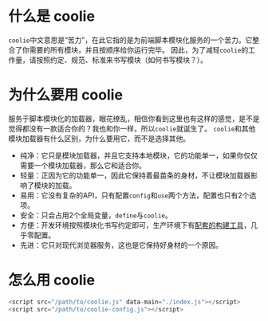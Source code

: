 # 什么是 coolie
`coolie`中文意思是“苦力”，在此它指的是为前端脚本模块化服务的一个苦力。它整合了你需要的所有模块，并且按顺序给你运行完毕。
因此，为了减轻`coolie`的工作量，请按照约定、规范、标准来书写模块（如何书写模块？）。

# 为什么要用 coolie
服务于脚本模块化的加载器，眼花缭乱，相信你看到这里也有这样的感觉，是不是觉得都没有一款适合你的？我也和你一样，所以`coolie`就诞生了。
`coolie`和其他模块加载器有什么区别，为什么要用它，而不是选择其他。

- 纯净：它只是模块加载器，并且它支持本地模块，它的功能单一，如果你仅仅需要一个模块加载器，那么它和适合你。
- 轻量：正因为它的功能单一，因此它保持着最苗条的身材，不让模块加载器影响了模块的加载。
- 易用：它没有复杂的API，只有配置`config`和`use`两个方法，配置也只有2个选项。
- 安全：只会占用2个全局变量，`define`与`coolie`。
- 方便：开发环境按照模块化书写约定即可，生产环境下有[配套的构建工具](https://github.com/cloudcome/nodejs-coolie)，几乎零配置。
- 先进：它只对现代浏览器服务，这也是它保持好身材的一个原因。

# 怎么用 coolie
```js
<script src="/path/to/coolie.js" data-main="./index.js"></script>
<script src="/path/to/coolie-config.js"></script>
```
